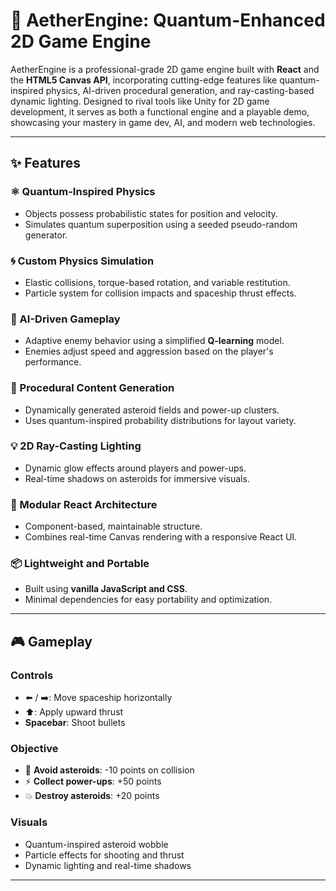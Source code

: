 # 🚀 AetherEngine: Quantum-Enhanced 2D Game Engine

AetherEngine is a professional-grade 2D game engine built with **React** and the **HTML5 Canvas API**, incorporating cutting-edge features like quantum-inspired physics, AI-driven procedural generation, and ray-casting-based dynamic lighting. Designed to rival tools like Unity for 2D game development, it serves as both a functional engine and a playable demo, showcasing your mastery in game dev, AI, and modern web technologies.

---

## ✨ Features

### ⚛️ Quantum-Inspired Physics
- Objects possess probabilistic states for position and velocity.
- Simulates quantum superposition using a seeded pseudo-random generator.

### 🌀 Custom Physics Simulation
- Elastic collisions, torque-based rotation, and variable restitution.
- Particle system for collision impacts and spaceship thrust effects.

### 🧠 AI-Driven Gameplay
- Adaptive enemy behavior using a simplified **Q-learning** model.
- Enemies adjust speed and aggression based on the player's performance.

### 🌌 Procedural Content Generation
- Dynamically generated asteroid fields and power-up clusters.
- Uses quantum-inspired probability distributions for layout variety.

### 💡 2D Ray-Casting Lighting
- Dynamic glow effects around players and power-ups.
- Real-time shadows on asteroids for immersive visuals.

### 🧩 Modular React Architecture
- Component-based, maintainable structure.
- Combines real-time Canvas rendering with a responsive React UI.

### 📦 Lightweight and Portable
- Built using **vanilla JavaScript and CSS**.
- Minimal dependencies for easy portability and optimization.

---

## 🎮 Gameplay

### Controls
- ⬅️ / ➡️: Move spaceship horizontally  
- ⬆️: Apply upward thrust  
- **Spacebar**: Shoot bullets  

### Objective
- 🚀 **Avoid asteroids**: -10 points on collision  
- ⚡ **Collect power-ups**: +50 points  
- 💥 **Destroy asteroids**: +20 points  

### Visuals
- Quantum-inspired asteroid wobble  
- Particle effects for shooting and thrust  
- Dynamic lighting and real-time shadows  

---
